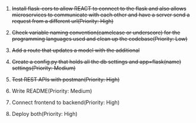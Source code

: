 1. ~~Install flask-cors to allow REACT to connect to the flask and also allows microservices to communicate with each other and have a server send a request from a different url(Priority: High)~~

2. ~~Check variable naming convention(camelcase or underscore) for the programming languages used and clean up the codebase(Priority: Low)~~

3. ~~Add a route that updates a model with the additional~~

4. ~~Create a config.py that holds all the db settings and app=flask(name) settings(Priority: Medium)~~

5. ~~Test REST APIs with postman(Priority: High)~~

6. Write README(Priority: Medium)

7. Connect frontend to backend(Priority: High)

8. Deploy both(Priority: High)